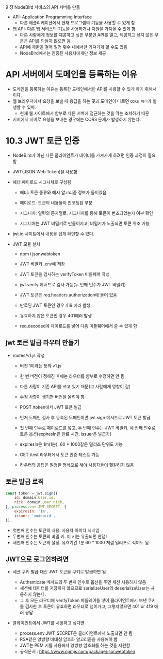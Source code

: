 9 장 NodeBird 서비스의 API 서버를 만듦

* API: Application Programming Interface
    * 다른 애플리케이션에서 현재 프로그램의 기능을 사용할 수 있게 함
* 웹 API: 다른 웹 서비스의 기능을 사용하거나 자원을 가져올 수 있게 함
    * 다른 사람에게 정보를 제공하고 싶은 부분만 API를 열고, 제공하고 싶지 않은 부분은 API를 만들지 않으면 됨
    * API에 제한을 걸어 일정 횟수 내에서만 가져가게 할 수도 있음
    * NodeBird에서는 인증된 사용자에게만 정보 제공

# API 서버에서 도메인을 등록하는 이유

* 도메인을 등록하는 이유는 등록한 도메인에서만 API를 사용할 수 있게 하기 위해서이다.
* 웹 브라우저에서 요청을 보낼 때 응답을 하는 곳과 도메인이 다르면 `CORS 에러`가 발생할 수 있따.
    * 현재 웹 사이트에서 함부로 다른 서버에 접근하는 것을 막는 조치하기 때문
* 서버에서 서버로 요청을 보내는 경우에는 CORS 문제가 발생하지 않는다.

# 10.3 JWT 토큰 인증

* NodeBird가 아닌 다른 클라이언트가 데이터를 가져가게 하려면 인증 과정이 필요함
* JWT(JSON Web Token)을 사용함
* 헤더.페이로드.시그니처로 구성됨
    * 헤더: 토큰 종류와 해시 알고리즘 정보가 들어있음

    * 페이로드: 토큰의 내용물이 인코딩된 부분

    * 시그니처: 일련의 문자열로, 시그니처를 통해 토큰이 변조되었는지 여부 확인

    * 시그니처는 JWT 비밀키로 만들어지고, 비밀키가 노출되면 토큰 위조 가능

* jwt.io 사이트에서 내용을 쉽게 확인할 수 있다.


* JWT 모듈 설치
    * npm i jsonwebtoken
    * JWT 비밀키 .env에 저장

    * JWT 토큰을 검사하는 verifyToken 미들웨어 작성
    * jwt.verify 메서드로 검사 가능(두 번째 인수가 JWT 비밀키)
    * JWT 토큰은 req.headers.authorization에 들어 있음
    * 만료된 JWT 토큰인 경우 419 에러 발생
    * 유효하지 않은 토큰인 경우 401에러 발생
    * req.decoded에 페이로드를 넣어 다음 미들웨어에서 쓸 수 있게 함

## jwt 토큰 발급 라우터 만들기

* routes/v1.js 작성
    * 버전 1이라는 뜻의 v1.js

    * 한 번 버전이 정해진 후에는 라우터를 함부로 수정하면 안 됨

    * 다른 사람이 기존 API를 쓰고 있기 때문(그 사람에게 영향이 감)

    * 수정 사항이 생기면 버전을 올려야 함

    * POST /token에서 JWT 토큰 발급

    * 먼저 도메인 검사 후 등록된 도메인이면 jwt.sign 메서드로 JWT 토큰 발급

    * 첫 번째 인수로 페이로드를 넣고, 두 번째 인수는 JWT 비밀키, 세 번째 인수로 토큰 옵션(expiresIn은 만료 시간, issuer은 발급자)

    * expiresIn은 1m(1분), 60 * 1000같은 밀리초 단위도 가능

    * GET /test 라우터에서 토큰 인증 테스트 가능

    * 라우터의 응답은 일정한 형식으로 해야 사용자들이 헷갈리지 않음

## 토큰 발급 로직

```javascript
const token = jwt.sign({
    id: domain.User.id,
    nick: domain.User.nick,
}, process.env.JWT_SECRET, {
    expiresIn: '1m',
    issuer: 'nodebird',
});
```

* 첫번째 인수는 토큰의 내용. 사용자 아이디 닉네임
* 두번째 인수는 토큰의 비밀 키. 이 키는 유출되면 안댐!
* 세번째 인수는 토큰의 설정. 유효기간  1분 60 * 1000 처럼 밀리초로 적어도 됨



## JWT으로 로그인하려면

* 세션 쿠키 발급 대신 JWT 토큰을 쿠키로 발급하면 됨
  * Authenticate 메서드의 두 번째 인수로 옵션을 주면 세션 사용하지 않음
  * 세션에 데이터를 저장하지 않으므로 serializeUser와 deserializeUser는 사용하지 않는다.
  * 그 후 모든 라우터에 verifyToken 미들웨어를 넣어 클라이언트에서 보낸 쿠키를 검사한 후 토큰이 유효하면 라우터로 넘어가고, 그렇지않으면 401 or 419 에러 응답 


* 클라이언트에서 JWT를 사용하고 싶다면
  * process.env.JWT_SECRET은 클라이언트에서 노출되면 안 됨
  * RSA같은 양방향 비대칭 암호화 알고리즘을 사용해야 함
  * JWT는 PEM 키를 사용해서 양방향 암호화를 하는 것을 지원함
  * 공식문서 : https://www.npmjs.com/package/jsonwebtoken